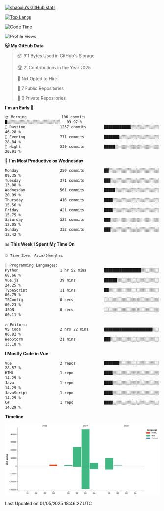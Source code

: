 [![shaoxiu's GitHub stats](https://github-readme-stats.vercel.app/api?username=shaoxiu&count_private=true&show_icons=true)](https://github.com/anuraghazra/github-readme-stats)

[![Top Langs](https://github-readme-stats.vercel.app/api/top-langs/?username=shaoxiu&layout=compact)](https://github.com/anuraghazra/github-readme-stats)


<!--START_SECTION:waka-->
![Code Time](http://img.shields.io/badge/Code%20Time-181%20hrs%2037%20mins-blue)

![Profile Views](http://img.shields.io/badge/Profile%20Views-0-blue)

**🐱 My GitHub Data** 

> 📦 911 Bytes Used in GitHub's Storage 
 > 
> 🏆 21 Contributions in the Year 2025
 > 
> 🚫 Not Opted to Hire
 > 
> 📜 7 Public Repositories 
 > 
> 🔑 0 Private Repositories 
 > 
**I'm an Early 🐤** 

```text
🌞 Morning                106 commits         █░░░░░░░░░░░░░░░░░░░░░░░░   03.97 % 
🌆 Daytime                1237 commits        ████████████░░░░░░░░░░░░░   46.28 % 
🌃 Evening                771 commits         ███████░░░░░░░░░░░░░░░░░░   28.84 % 
🌙 Night                  559 commits         █████░░░░░░░░░░░░░░░░░░░░   20.91 % 
```
📅 **I'm Most Productive on Wednesday** 

```text
Monday                   250 commits         ██░░░░░░░░░░░░░░░░░░░░░░░   09.35 % 
Tuesday                  371 commits         ███░░░░░░░░░░░░░░░░░░░░░░   13.88 % 
Wednesday                561 commits         █████░░░░░░░░░░░░░░░░░░░░   20.99 % 
Thursday                 416 commits         ████░░░░░░░░░░░░░░░░░░░░░   15.56 % 
Friday                   421 commits         ████░░░░░░░░░░░░░░░░░░░░░   15.75 % 
Saturday                 322 commits         ███░░░░░░░░░░░░░░░░░░░░░░   12.05 % 
Sunday                   332 commits         ███░░░░░░░░░░░░░░░░░░░░░░   12.42 % 
```


📊 **This Week I Spent My Time On** 

```text
🕑︎ Time Zone: Asia/Shanghai

💬 Programming Languages: 
Python                   1 hr 52 mins        █████████████████░░░░░░░░   68.66 % 
Vue.js                   39 mins             ██████░░░░░░░░░░░░░░░░░░░   24.25 % 
TypeScript               11 mins             ██░░░░░░░░░░░░░░░░░░░░░░░   06.75 % 
TSConfig                 0 secs              ░░░░░░░░░░░░░░░░░░░░░░░░░   00.23 % 
JSON                     0 secs              ░░░░░░░░░░░░░░░░░░░░░░░░░   00.11 % 

🔥 Editors: 
VS Code                  2 hrs 22 mins       ██████████████████████░░░   86.82 % 
WebStorm                 21 mins             ███░░░░░░░░░░░░░░░░░░░░░░   13.18 % 
```

**I Mostly Code in Vue** 

```text
Vue                      2 repos             ███████░░░░░░░░░░░░░░░░░░   28.57 % 
HTML                     1 repo              ████░░░░░░░░░░░░░░░░░░░░░   14.29 % 
Java                     1 repo              ████░░░░░░░░░░░░░░░░░░░░░   14.29 % 
JavaScript               1 repo              ████░░░░░░░░░░░░░░░░░░░░░   14.29 % 
C#                       1 repo              ████░░░░░░░░░░░░░░░░░░░░░   14.29 % 
```



**Timeline**

![Lines of Code chart](https://raw.githubusercontent.com/shaoxiu/shaoxiu/main/assets/bar_graph.png)


 Last Updated on 01/05/2025 18:46:27 UTC
<!--END_SECTION:waka-->
